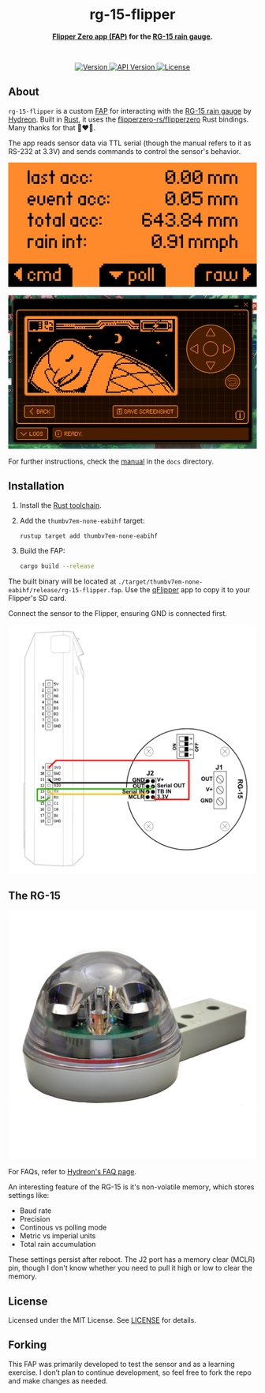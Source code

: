 <h1 align="center">rg-15-flipper</h1>
<p align="center">
  <b>
    <a href="https://developer.flipper.net/flipperzero/doxygen/apps_on_sd_card.html">Flipper Zero app (FAP)</a>
    for the
    <a href="https://store.hydreon.com/RG-15.html">RG-15 rain gauge</a>.
  </b>
</p>

<br>

<p align="center">
  <a href="">
    <img alt="Version" src="https://img.shields.io/badge/dynamic/toml?url=https%3A%2F%2Fraw.githubusercontent.com%2Fcptpiepmatz%2Frg-15-flipper%2Frefs%2Fheads%2Fmain%2FCargo.toml&query=package.version&style=for-the-badge&label=Version&color=orange"/>  
  </a>
  <a href="https://github.com/flipperdevices/flipperzero-firmware/tree/1.0.1">
    <img alt="API Version" src ="https://img.shields.io/badge/api_version-sdk_73-blue?style=for-the-badge"/>
  </a>
  <a href="https://github.com/cptpiepmatz/rg-15-flipper/blob/main/LICENSE">
    <img alt="License" src="https://img.shields.io/github/license/cptpiepmatz/rg-15-flipper?style=for-the-badge"/>  
  </a>
</p>

## About

`rg-15-flipper` is a custom
[FAP](https://developer.flipper.net/flipperzero/doxygen/apps_on_sd_card.html)
for interacting with the
[RG-15 rain gauge](https://store.hydreon.com/RG-15.html) by
[Hydreon](https://store.hydreon.com).
Built in [Rust](https://www.rust-lang.org), it uses the 
[flipperzero-rs/flipperzero](https://github.com/flipperzero-rs/flipperzero)
Rust bindings.
Many thanks for that 🦀❤️🐬.

The app reads sensor data via TTL serial (though the manual refers to it as 
RS-232 at 3.3V) and sends commands to control the sensor's behavior.

<p align="center">
  <img alt="Screenshot" src="./media/screenshot.png"/>
</p>

<p align="center">
  <img alt="Usage" src="./media/flipper-rg-15.gif"/>
</p>

For further instructions, check the 
[manual](./docs/2022.07.18-rev-1.000-rg-15_instructions.pdf) in the `docs`
directory.

## Installation

1. Install the [Rust toolchain](https://www.rust-lang.org/tools/install).

2. Add the `thumbv7em-none-eabihf` target:
    ```sh
    rustup target add thumbv7em-none-eabihf
    ```

3. Build the FAP:
    ```sh
    cargo build --release
    ```

The built binary will be located at
`./target/thumbv7em-none-eabihf/release/rg-15-flipper.fap`.
Use the [qFlipper](https://flipperzero.one/update) app to copy it to your 
Flipper's SD card.

Connect the sensor to the Flipper, ensuring GND is connected first.

![wiring](./docs/wiring.png)

## The RG-15

![rg-15](./media/sensor.webp)

For FAQs, refer to 
[Hydreon's FAQ page](https://rainsensors.com/support/rg-9-rg-15-faq/).

An interesting feature of the RG-15 is it's non-volatile memory, which stores
settings like:

- Baud rate
- Precision
- Continous vs polling mode
- Metric vs imperial units
- Total rain accumulation

These settings persist after reboot.
The J2 port has a memory clear (MCLR) pin, though I don't know whether you need 
to pull it high or low to clear the memory.

## License

Licensed under the MIT License. 
See [LICENSE](./LICENSE) for details.

## Forking

This FAP was primarily developed to test the sensor and as a learning exercise. 
I don’t plan to continue development, so feel free to fork the repo and make 
changes as needed.
